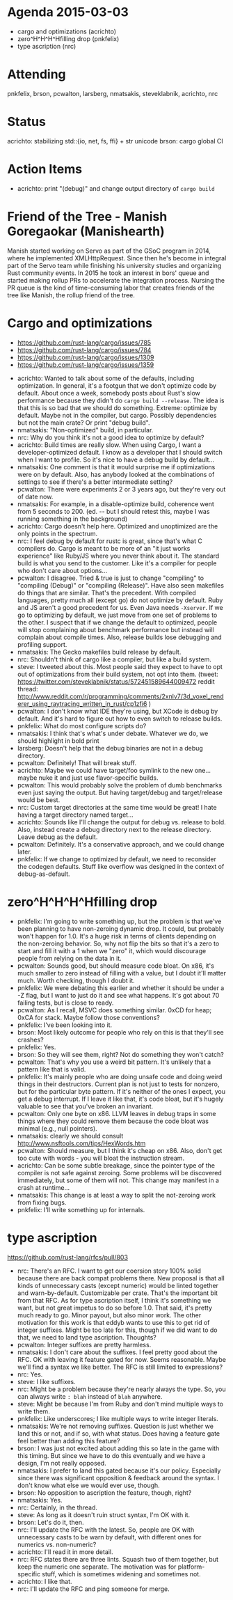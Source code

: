 # Agenda 2015-03-03

* cargo and optimizations (acrichto)
* zero^H^H^H^Hfilling drop (pnkfelix)
* type ascription (nrc)

# Attending

pnkfelix, brson, pcwalton, larsberg, nmatsakis, steveklabnik, acrichto, nrc

# Status

acrichto: stabilizing std::{io, net, fs, ffi} + str unicode
brson: cargo global CI

# Action Items

- acrichto: print "(debug)" and change output directory of `cargo build`

# Friend of the Tree - Manish Goregaokar (Manishearth)

Manish started working on Servo as part of the GSoC program in 2014,
where he implemented XMLHttpRequest. Since then he's become in
integral part of the Servo team while finishing his university studies
and organizing Rust community events. In 2015 he took an interest in
bors' queue and started making rollup PRs to accelerate the
integration process. Nursing the PR queue is the kind of
time-consuming labor that creates friends of the tree like
Manish, the rollup friend of the tree.

# Cargo and optimizations

* https://github.com/rust-lang/cargo/issues/785
* https://github.com/rust-lang/cargo/issues/784
* https://github.com/rust-lang/cargo/issues/1309
* https://github.com/rust-lang/cargo/issues/1359

- acrichto: Wanted to talk about some of the defaults, including optimization. In general, it's a footgun that we don't optimize code by default. About once a week, somebody posts about Rust's slow performance because they didn't do `cargo build --release`. The idea is that this is so bad that we should do something. Extreme: optimize by default. Maybe not in the compiler, but cargo. Possibly dependencies but not the main crate? Or print "debug build".
- nmatsakis: "Non-optimized" build, in particular.
- nrc: Why do you think it's not a good idea to optimize by default?
- acrichto: Build times are really slow. When using Cargo, I want a developer-optimized default. I know as a developer that I should switch when I want to profile. So it's nice to have a debug build by default...
- nmatsakis: One comment is that it would surprise me if optimizations were on by default. Also, has anybody looked at the combinations of settings to see if there's a better intermediate setting?
- pcwalton: There were experiments 2 or 3 years ago, but they're very out of date now.
- nmatsakis: For example, in a disable-optimize build, coherence went from 5 seconds to 200. (ed. -- but I should retest this, maybe I was running something in the background)
- acrichto: Cargo doesn't help here. Optimized and unoptimized are the only points in the spectrum.
- nrc: I feel debug by default for rustc is great, since that's what C compilers do. Cargo is meant to be more of an "it just works experience" like Ruby/JS where you never think about it. The standard build is what you send to the customer. Like it's a compiler for people who don't care about options...
- pcwalton: I disagree. Tried & true is just to change "compiling" to "compiling (Debug)" or "compiling (Release)". Have also seen makefiles do things that are similar. That's the precedent. With compiled languages, pretty much all (except go) do not optimize by default. Ruby and JS aren't a good precedent for us. Even Java needs `-Xserver`. If we go to optimizing by default, we just move from one set of problems to the other. I suspect that if we change the default to optimized, people will stop complaining about benchmark performance but instead will complain about compile times. Also, release builds lose debugging and profiling support.
- nmatsakis: The Gecko makefiles build release by default.
- nrc: Shouldn't think of cargo like a compiler, but like a build system.
- steve: I tweeted about this. Most people said they expect to have to opt out of optimizations from their build system, not opt into them. (tweet: https://twitter.com/steveklabnik/status/572451589644009472 reddit thread: http://www.reddit.com/r/programming/comments/2xnlv7/3d_voxel_renderer_using_raytracing_written_in_rust/cp1zfi6 )
- pcwalton: I don't know what IDE they're using, but XCode is debug by default. And it's hard to figure out how to even switch to release builds.
- pnkfelix: What do most configure scripts do?
- nmatsakis: I think that's what's under debate. Whatever we do, we should highlight in bold print
- larsberg: Doesn't help that the debug binaries are not in a debug directory. 
- pcwalton: Definitely! That will break stuff.
- acrichto: Maybe we could have target/foo symlink to the new one... maybe nuke it and just use flavor-specific builds.
- pcwalton: This would probably solve the problem of dumb benchmarks even just saying the output. But having target/debug and target/release would be best.
- nrc: Custom target directories at the same time would be great! I hate having a target directory named target...
- acrichto: Sounds like I'll change the output for debug vs. release to bold. Also, instead create a debug directory next to the release directory. Leave debug as the default.
- pcwalton: Definitely. It's a conservative approach, and we could change later.
- pnkfelix: If we change to optimized by default, we need to reconsider the codegen defaults. Stuff like overflow was designed in the context of debug-as-default.

# zero^H^H^H^Hfilling drop

- pnkfelix: I'm going to write something up, but the problem is that we've been planning to have non-zeroing dynamic drop. It could, but probably won't happen for 1.0. It's a huge risk in terms of clients depending on the non-zeroing behavior. So, why not flip the bits so that it's a zero to start and fill it with a 1 when we "zero" it, which would discourage people from relying on the data in it.
- pcwalton: Sounds good, but should measure code bloat. On x86, it's much smaller to zero instead of filling with a value, but I doubt it'll matter much. Worth checking, though I doubt it.
- pnkfelix: We were debating this earlier and whether it should be under a -Z flag, but I want to just do it and see what happens. It's got about 70 failing tests, but is close to ready.
- pcwalton: As I recall, MSVC does something similar. 0xCD for heap; 0xCA for stack. Maybe follow those conventions?
- pnkfelix: I've been looking into it.
- brson: Most likely outcome for people who rely on this is that they'll see crashes?
- pnkfelix: Yes.
- brson: So they will see them, right? Not do something they won't catch?
- pcwalton: That's why you use a weird bit pattern. It's unlikely that a pattern like that is valid.
- pnkfelix: It's mainly people who are doing unsafe code and doing weird things in their destructors. Current plan is not just to tests for nonzero, but for the particular byte pattern. If it's neither of the ones I expect, you get a debug interrupt. If I leave it like that, it's code bloat, but it's hugely valuable to see that you've broken an invariant.
- pcwalton: Only one byte on x86. LLVM leaves in debug traps in some things where they could remove them because the code bloat was minimal (e.g., null pointers).
- nmatsakis: clearly we should consult http://www.nsftools.com/tips/HexWords.htm
- pcwalton: Should measure, but I think it's cheap on x86. Also, don't get too cute with words - you will bloat the instruction stream.
- acrichto: Can be some subtle breakage, since the pointer type of the compiler is not safe against zeroing. Some problems will be discovered immediately, but some of them will not. This change may manifest in a crash at runtime...
- nmatsakis: This change is at least a way to split the not-zeroing work from fixing bugs.
- pnkfelix: I'll write something up for internals.

# type ascription

https://github.com/rust-lang/rfcs/pull/803

- nrc: There's an RFC. I want to get our coersion story 100% solid because there are back compat problems there. New proposal is that all kinds of unnecessary casts (except numeric) would be linted together and warn-by-default. Customizable per crate. That's the important bit from that RFC. As for type ascription itself, I think it's something we want, but not great impetus to do so before 1.0. That said, it's pretty much ready to go. Minor payout, but also minor work. The other motivation for this work is that eddyb wants to use this to get rid of integer suffixes. Might be too late for this, though if we did want to do that, we need to land type ascription. Thoughts?
- pcwalton: Integer suffixes are pretty harmless.
- nmatsakis: I don't care about the suffixes. I feel pretty good about the RFC. OK with leaving it feature gated for now. Seems reasonable. Maybe we'll find a syntax we like better. The RFC is still limited to expressions?
- nrc: Yes.
- steve: I like suffixes.
- nrc: Might be a problem because they're nearly always the type. So, you can always write `: blah` instead of `blah` anywhere.
- steve: Might be because I'm from Ruby and don't mind multiple ways to write them.
- pnkfelix: Like underscores; I like multiple ways to write integer literals.
- nmatsakis: We're not removing suffixes. Question is just whether we land this or not, and if so, with what status. Does having a feature gate feel better than adding this feature?
- brson: I was just not excited about adding this so late in the game with this timing. But since we have to do this eventually and we have a design, I'm not really opposed.
- nmatsakis: I prefer to land this gated because it's our policy. Especially since there was significant opposition & feedback around the syntax. I don't know what else we would ever use, though.
- brson: No opposition to ascription the feature, though, right?
- nmatsakis: Yes.
- nrc: Certainly, in the thread.
- steve: As long as it doesn't ruin struct syntax, I'm OK with it.
- brson: Let's do it, then.
- nrc: I'll update the RFC with the latest. So, people are OK with unnecessary casts to be warn by default, with different ones for numerics vs. non-numeric?
- acrichto: I'll read it in more detail.
- nrc: RFC states there are three lints. Squash two of them together, but keep the numeric one separate. The motivation was for platform-specific stuff, which is sometimes widening and sometimes not.
- acrichto: I like that.
- nrc: I'll update the RFC and ping someone for merge.




